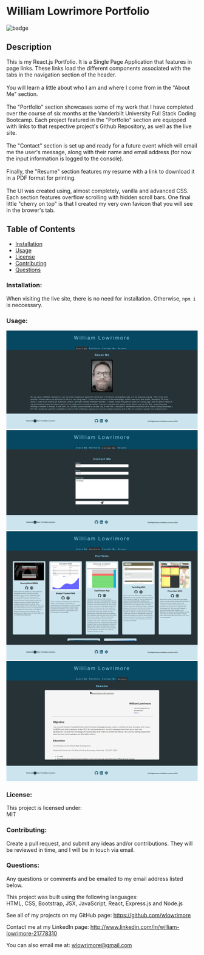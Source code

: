 # William Lowrimore Portfolio

![badge](https://img.shields.io/badge/license-MIT-skyblue)<br />

## Description

This is my React.js Portfolio. It is a Single Page Application that features in page links. These links load the different components associated with the tabs in the navigation section of the header.<br><br> You will learn a little about who I am and where I come from in the "About Me" section.<br><br> The "Portfolio" section showcases some of my work that I have completed over the course of six months at the Vanderbilt University Full Stack Coding Bootcamp. Each project featured in the "Portfolio" section are equipped with links to that respective project's Github Repository, as well as the live site.<br><br> The "Contact" section is set up and ready for a future event which will email me the user's message, along with their name and email address (for now the input information is logged to the console).<br><br> Finally, the "Resume" section features my resume with a link to download it in a PDF format for printing.<br><br> The UI was created using, almost completely, vanilla and advanced CSS. Each section features overflow scrolling with hidden scroll bars. One final little "cherry on top" is that I created my very own favicon that you will see in the brower's tab.

## Table of Contents

- [Installation](#installation)
- [Usage](#usage)
- [License](#license)
- [Contributing](#contributing)
- [Questions](#questions)

### Installation:

When visiting the live site, there is no need for installation. Otherwise, `npm i` is neccessary.

### Usage:

  <img src="src\assets\images\ss-about.jpg" alt="screenshot" />
  <img src="src\assets\images\ss-contact.jpg" alt="screenshot" />
  <img src="src\assets\images\ss-portfolio.jpg" alt="screenshot" />
  <img src="src\assets\images\ss-resume.jpg" alt="screenshot" />
  <br>
  

### License:

This project is licensed under:<br />
MIT

### Contributing:

Create a pull request, and submit any ideas and/or contributions. They will be reviewed in time, and I will be in touch via email.

### Questions:

Any questions or comments and be emailed to my email address listed below.<br />

This project was built using the following languages:<br />
HTML, CSS, Bootstrap, JSX, JavaScript, React, Express.js and Node.js

See all of my projects on my GitHub page: https://github.com/wlowrimore

Contact me at my LinkedIn page: http://www.linkedin.com/in/william-lowrimore-21778310

You can also email me at: wlowrimore@gmail.com
